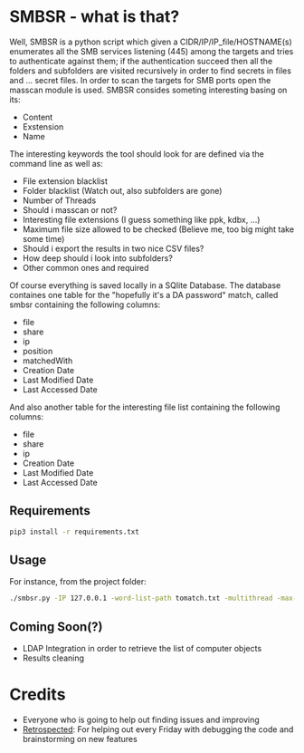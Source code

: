 # SMBSR - what is that? 

Well, SMBSR is a python script which given a CIDR/IP/IP_file/HOSTNAME(s) enumerates all the SMB services listening (445) among the targets 
and tries to authenticate against them; if the authentication succeed then all the folders and subfolders are visited recursively 
in order to find secrets in files and ... secret files. In order to scan the targets for SMB ports open the masscan module is used.
SMBSR consides someting interesting  basing on its: 

* Content
* Exstension 
* Name

The interesting keywords the tool should look for are defined via the command line as well as: 

* File extension blacklist
* Folder blacklist (Watch out, also subfolders are gone)
* Number of Threads
* Should i masscan or not?
* Interesting file extensions (I guess something like ppk, kdbx, ...)
* Maximum file size allowed to be checked (Believe me, too big might take some time) 
* Should i export the results in two nice CSV files? 
* How deep should i look into subfolders?
* Other common ones and required 

Of course everything is saved locally in a SQlite Database. The database containes one table for the "hopefully it's a DA password" match, called smbsr containing the 
following columns: 

* file
* share
* ip 
* position
* matchedWith
* Creation Date
* Last Modified Date
* Last Accessed Date

And also another table for the interesting file list containing the following columns: 

* file 
* share
* ip
* Creation Date
* Last Modified Date
* Last Accessed Date

## Requirements

```bash
pip3 install -r requirements.txt
```

## Usage

For instance, from the project folder:

```bash
./smbsr.py -IP 127.0.0.1 -word-list-path tomatch.txt -multithread -max-size 1000 -T 2 -username OB -password '****' -domain OB -file-extensions dll,exe,bin
```
## Coming Soon(?)

* LDAP Integration in order to retrieve the list of computer objects
* Results cleaning

# Credits 

* Everyone who is going to help out finding issues and improving 
* [Retrospected](https://github.com/Retrospected): For helping out every Friday with debugging the code and brainstorming on new features
